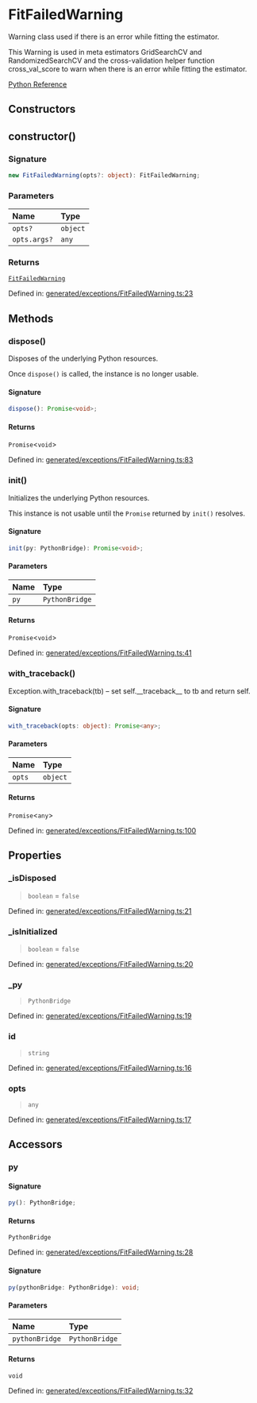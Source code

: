 # FitFailedWarning

Warning class used if there is an error while fitting the estimator.

This Warning is used in meta estimators GridSearchCV and RandomizedSearchCV and the cross-validation helper function cross\_val\_score to warn when there is an error while fitting the estimator.

[Python Reference](https://scikit-learn.org/stable/modules/generated/sklearn.exceptions.FitFailedWarning.html)

## Constructors

## constructor()

### Signature

```ts
new FitFailedWarning(opts?: object): FitFailedWarning;
```

### Parameters

| Name | Type |
| :------ | :------ |
| `opts?` | `object` |
| `opts.args?` | `any` |

### Returns

[`FitFailedWarning`](FitFailedWarning.md)

Defined in:  [generated/exceptions/FitFailedWarning.ts:23](https://github.com/transitive-bullshit/scikit-learn-ts/blob/22af0e7/packages/sklearn/src/generated/exceptions/FitFailedWarning.ts#L23)

## Methods

### dispose()

Disposes of the underlying Python resources.

Once `dispose()` is called, the instance is no longer usable.

#### Signature

```ts
dispose(): Promise<void>;
```

#### Returns

`Promise`\<`void`\>

Defined in:  [generated/exceptions/FitFailedWarning.ts:83](https://github.com/transitive-bullshit/scikit-learn-ts/blob/22af0e7/packages/sklearn/src/generated/exceptions/FitFailedWarning.ts#L83)

### init()

Initializes the underlying Python resources.

This instance is not usable until the `Promise` returned by `init()` resolves.

#### Signature

```ts
init(py: PythonBridge): Promise<void>;
```

#### Parameters

| Name | Type |
| :------ | :------ |
| `py` | `PythonBridge` |

#### Returns

`Promise`\<`void`\>

Defined in:  [generated/exceptions/FitFailedWarning.ts:41](https://github.com/transitive-bullshit/scikit-learn-ts/blob/22af0e7/packages/sklearn/src/generated/exceptions/FitFailedWarning.ts#L41)

### with\_traceback()

Exception.with\_traceback(tb) – set self.\_\_traceback\_\_ to tb and return self.

#### Signature

```ts
with_traceback(opts: object): Promise<any>;
```

#### Parameters

| Name | Type |
| :------ | :------ |
| `opts` | `object` |

#### Returns

`Promise`\<`any`\>

Defined in:  [generated/exceptions/FitFailedWarning.ts:100](https://github.com/transitive-bullshit/scikit-learn-ts/blob/22af0e7/packages/sklearn/src/generated/exceptions/FitFailedWarning.ts#L100)

## Properties

### \_isDisposed

> `boolean`  = `false`

Defined in:  [generated/exceptions/FitFailedWarning.ts:21](https://github.com/transitive-bullshit/scikit-learn-ts/blob/22af0e7/packages/sklearn/src/generated/exceptions/FitFailedWarning.ts#L21)

### \_isInitialized

> `boolean`  = `false`

Defined in:  [generated/exceptions/FitFailedWarning.ts:20](https://github.com/transitive-bullshit/scikit-learn-ts/blob/22af0e7/packages/sklearn/src/generated/exceptions/FitFailedWarning.ts#L20)

### \_py

> `PythonBridge`

Defined in:  [generated/exceptions/FitFailedWarning.ts:19](https://github.com/transitive-bullshit/scikit-learn-ts/blob/22af0e7/packages/sklearn/src/generated/exceptions/FitFailedWarning.ts#L19)

### id

> `string`

Defined in:  [generated/exceptions/FitFailedWarning.ts:16](https://github.com/transitive-bullshit/scikit-learn-ts/blob/22af0e7/packages/sklearn/src/generated/exceptions/FitFailedWarning.ts#L16)

### opts

> `any`

Defined in:  [generated/exceptions/FitFailedWarning.ts:17](https://github.com/transitive-bullshit/scikit-learn-ts/blob/22af0e7/packages/sklearn/src/generated/exceptions/FitFailedWarning.ts#L17)

## Accessors

### py

#### Signature

```ts
py(): PythonBridge;
```

#### Returns

`PythonBridge`

Defined in:  [generated/exceptions/FitFailedWarning.ts:28](https://github.com/transitive-bullshit/scikit-learn-ts/blob/22af0e7/packages/sklearn/src/generated/exceptions/FitFailedWarning.ts#L28)

#### Signature

```ts
py(pythonBridge: PythonBridge): void;
```

#### Parameters

| Name | Type |
| :------ | :------ |
| `pythonBridge` | `PythonBridge` |

#### Returns

`void`

Defined in: [generated/exceptions/FitFailedWarning.ts:32](https://github.com/transitive-bullshit/scikit-learn-ts/blob/22af0e7/packages/sklearn/src/generated/exceptions/FitFailedWarning.ts#L32)
